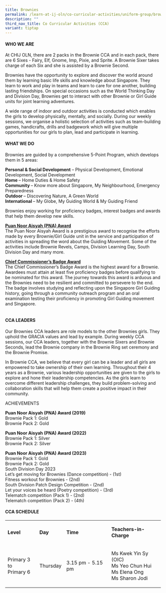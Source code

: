 ```yaml
---
title: Brownies
permalink: /learn-at-ij-oln/co-curricular-activities/uniform-group/brownies/
description: ""
third_nav_title: Co Curricular Activities (CCA)
variant: tiptap
---
```

<h4>WHO WE ARE</h4><p>At CHIJ OLN, there are 2 packs in the Brownie CCA and in each pack, there are 6 Sixes - Fairy, Elf, Gnome, Imp, Pixie, and Sprite. A Brownie Sixer takes charge of each Six and she is assisted by a Brownie Second.</p><p>Brownies have the opportunity to explore and discover the world around them by learning basic life skills and knowledge about Singapore. They learn to work and play in teams and learn to care for one another, building lasting friendships. On special occasions such as the World Thinking Day and Division Day, Brownies get to interact with other Brownie or Girl Guide units for joint learning adventures.</p><p>A wide range of indoor and outdoor activities is conducted which enables the girls to develop physically, mentally, and socially. During our weekly sessions, we organise a holistic selection of activities such as team-building games, handicrafts, drills and badgework which will give multiple opportunities for our girls to plan, lead and participate in learning.</p><p></p><h4>WHAT WE DO</h4><p>Brownies are guided by a comprehensive 5-Point Program, which develops them in 5 areas:</p><p><strong>Personal &amp; Social Development</strong> – Physical Development, Emotional Development, Social Development<br><strong>Home </strong>– Home Duties &amp; Home Safety<br><strong>Community </strong>– Know more about Singapore, My Neighbourhood, Emergency Preparedness<br><strong>Outdoor </strong>– Discovering Nature, A Green World<br><strong>International </strong>– My Globe, My Guiding World &amp; My Guiding Friend</p><p>Brownies enjoy working for proficiency badges, interest badges and awards that help them develop new skills.</p><p></p><p><strong><u>Puan Noor Aisyah (PNA) Award</u></strong><br>The Puan Noor Aisyah Award is a prestigious award to recognise the efforts made by every Brownie/Girl Guide unit in the service and participation of activities in spreading the word about the Guiding Movement. Some of the activities include Brownie Revels, Camps, Division Learning Day, South Division Day and many more.</p><p><strong><u>Chief Commissioner’s Badge Award</u></strong><br>The Chief Commissioner’s Badge Award is the highest award for a Brownie. Awardees must attain at least five proficiency badges before qualifying to be nominated for this award. The journey towards this award is arduous and the Brownies need to be resilient and committed to persevere to the end. The badge involves studying and reflecting upon the Singapore Girl Guiding history, going through a community outreach program and an oral examination testing their proficiency in promoting Girl Guiding movement and Singapore.</p><h4><br>CCA LEADERS</h4><p>Our Brownies CCA leaders are role models to the other Brownies girls. They uphold the GRACIA values and lead by example. During weekly CCA sessions, our CCA leaders, together with the Brownie Sixers and Brownie Seconds, lead the Brownie company in the Brownie Ring set ceremony and the Brownie Promise.</p><p>In Brownie CCA, we believe that every girl can be a leader and all girls are empowered to take ownership of their own learning. Throughout their 4 years as a Brownie, various leadership opportunities are given to the girls to explore and hone their leadership competencies. As the girls learn to overcome different leadership challenges, they build problem-solving and collaboration skills that will help them create a positive impact in their community.</p><p>ACHIEVEMENTS</p><p><strong>Puan Noor Aisyah (PNA) Award (2019)<br></strong>Brownie Pack 1: Gold<br>Brownie Pack 2: Gold</p><p><strong>Puan Noor Aisyah (PNA) Award (2022)<br></strong>Brownie Pack 1: Silver<br>Brownie Pack 2: Silver</p><p><strong>Puan Noor Aisyah (PNA) Award (2023)<br></strong>Brownie Pack 1: Gold<br>Brownie Pack 2: Gold<br>South Division Day 2023<br>Let’s get moving for Brownies (Dance competition) - (1st)<br>Fitness workout for Brownies - (2nd)<br>South Division Patch Design Competition - (2nd)<br>Let your voices be heard (Poetry competition) - (3rd)<br>Telematch competition (Pack 1) - (2nd)<br>Telematch competition (Pack 2) - (4th)</p><h4>CCA SCHEDULE</h4><table><tbody><tr><td rowspan="1" colspan="1"><p><strong>Level</strong></p></td><td rowspan="1" colspan="1"><p><strong>Day</strong></p></td><td rowspan="1" colspan="1"><p><strong>Time</strong></p></td><td rowspan="1" colspan="1"><p><strong>Teachers-in-Charge</strong></p></td></tr><tr><td rowspan="1" colspan="1"><p>Primary 3 to<br>Primary 6</p></td><td rowspan="1" colspan="1"><p>Thursday</p></td><td rowspan="1" colspan="1"><p>3.15 pm - 5.15 pm</p></td><td rowspan="1" colspan="1"><p>Ms Kwek Yin Sy (OIC)<br>Ms Yeo Chun Hui<br>Ms Elena Ong<br>Ms Sharon Jodi</p></td></tr></tbody></table><p></p>